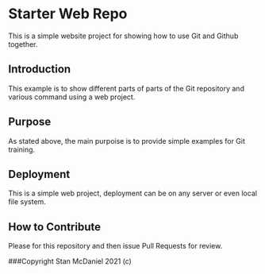 # Starter Web Repo

This is a simple website project for showing how to use Git and Github together.
## Introduction

This example is to show different parts of parts of the Git repository and various command using a web project.

## Purpose

As stated above, the main purpoise is to provide simple examples for Git training. 

## Deployment
This is a simple web project, deployment can be on any server or even local file system. 

## How to Contribute
Please for this repository and then issue Pull Requests for review.

###Copyright
Stan McDaniel 2021 (c)